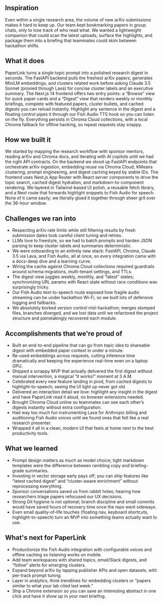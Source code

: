 ## Inspiration
Even within a single research area, the volume of new arXiv submissions makes it hard to keep up. Our team kept bookmarking papers in group chats, only to lose track of who read what. We wanted a lightweight companion that could scan the latest uploads, surface the highlights, and package them into a briefing that teammates could skim between hackathon shifts.

## What it does
PaperLink turns a single topic prompt into a polished research digest in seconds. The FastAPI backend pulls the freshest arXiv papers, generates MiniLM embeddings, and clusters related work before asking Claude 3.5 Sonnet (proxied through Lava) for concise cluster labels and an executive summary. The Next.js 14 frontend offers two entry points: a “Browse” view for quick paper cards and a “Digest” view that renders weekly or monthly briefings, complete with featured papers, cluster bullets, and cached digests you can reload instantly. Highlight any sentence in the digest and a floating control pipes it through our Fish Audio TTS hook so you can listen on the fly. Everything persists in Chroma Cloud collections, with a local Chroma fallback for offline hacking, so repeat requests stay snappy.

## How we built it
We started by mapping the research workflow with sponsor mentors, reading arXiv and Chroma docs, and iterating with AI copilots until we had the right API contracts. On the backend we stood up FastAPI endpoints that orchestrate arXiv ingestion, embedding reuse via Chroma Cloud, KMeans clustering, prompt engineering, and digest caching keyed by stable IDs. The frontend uses Next.js App Router with React server components to drive the topic search, cached digest hydration, and markdown-to-component rendering. We layered in Tailwind-based UI polish, a reusable fetch library, and a Next route that forwards highlight snippets to Fish Audio for speech. None of it came easily; we literally glued it together through sheer grit over the 36-hour window.

## Challenges we ran into
- Respecting arXiv rate limits while still filtering results by fresh submission dates took careful client tuning and retries.
- LLMs love to freestyle, so we had to batch prompts and harden JSON parsing to keep cluster labels and summaries deterministic.
- We were onboarding to an entirely new stack: FastAPI, Chroma, Claude 3.5 via Lava, and Fish Audio, all at once, so every integration came with a docs-deep dive and a learning curve.
- Wiring the cache against Chroma Cloud collections required guardrails around schema migrations, multi-tenant settings, and TTLs.
- The digest view juggles weekly, monthly, and “latest” states; synchronizing URL params with React state without race conditions was surprisingly tricky.
- Our Fish Audio text-to-speech route exposed how fragile audio streaming can be under hackathon Wi-Fi, so we built lots of defensive logging and fallbacks.
- We absolutely borked version control mid-hackathon; merges stomped files, branches diverged, and we lost data until we refactored the project structure and painstakingly recovered each module.

## Accomplishments that we're proud of
- Built an end-to-end pipeline that can go from topic idea to shareable digest with embedded paper context in under a minute.
- Re-used embeddings across requests, cutting inference time dramatically and keeping the experience real-time even on a laptop GPU.
- Shipped a scrappy MVP that actually delivered the first digest without manual intervention, a magical “it works!” moment at 3 A.M.
- Celebrated every new feature landing in prod, from cached digests to highlight-to-speech; seeing the UI light up never got old.
- Delivered an interaction detail we love: highlight any insight in the digest and have PaperLink read it aloud, no browser extensions needed.
- Brought Chroma Cloud online so teammates can see each other’s digests instantly without extra configuration.
- Had way too much fun instrumenting Lava for Anthropic billing and auditioning Fish Audio voices until we found ones that felt like a real research presenter.
- Wrapped it all in a clean, modern UI that feels at home next to the best productivity tools.

## What we learned
- Prompt design matters as much as model choice; tight markdown templates were the difference between rambling copy and briefing-grade summaries.
- Investing in vector storage early pays off; you can ship features like “latest cached digest” and “cluster-aware enrichment” without reprocessing everything.
- Sponsor conversations saved us from rabbit holes; hearing how researchers triage papers refocused our UX decisions.
- Strong Git hygiene is not optional; branch discipline and small commits would have saved hours of recovery time once the repo went sideways.
- Even small quality-of-life touches (floating nav, keyboard shortcuts, highlight-to-speech) turn an MVP into something teams actually want to use.

## What's next for PaperLink
- Productionize the Fish Audio integration with configurable voices and offline caching so listening works on mobile.
- Add team workspaces with shared topics, email/Slack digests, and “follow” alerts for emerging clusters.
- Expand beyond arXiv by tapping publisher APIs and open datasets, with per-track prompt tuning.
- Layer in analytics, think trendlines for embedding clusters or “papers similar to what your lab cited last week.”
- Ship a Chrome extension so you can save an interesting abstract in one click and have it show up in your next briefing.
